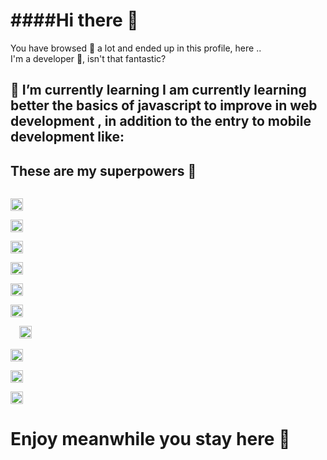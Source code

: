 

####Hi there 🦄
===========

You have browsed 🚀 a lot and ended up in this profile, here ..  
I'm a developer 🌷, isn't that fantastic?

🌺 I’m currently learning I am currently learning better the basics of javascript to improve in web development , in addition to the entry to mobile development like:
----------------------------------------------------------------------------------------------------------------------------------------------------------------------

These are my superpowers 🦄
---------------------------

<code>
<img height="20" src="https://cdn.svgporn.com/logos/javascript.svg">
</code>
<code>
<img height="20" src="https://cdn.svgporn.com/logos/react.svg">
</code>
<code>
<img height="20" src="https://cdn.svgporn.com/logos/nextjs.svg">
</code>
<code>
<img height="20" src="https://cdn.svgporn.com/logos/nodejs.svg">
</code>


<code>
<img height="20" src="https://cdn.svgporn.com/logos/firebase.svg">
</code>
<code>
<img height="20" src="https://cdn.svgporn.com/logos/npm.svg">
</code>
<code>
  <img height="20" src="https://cdn.svgporn.com/logos/mongodb.svg">
</code>


<code>
<img height="20" src="https://cdn.svgporn.com/logos/sass.svg">
</code>
<code>
<img height="20" src="https://cdn.svgporn.com/logos/uikit.svg">
</code>
<code>
<img height="20" src="https://cdn.svgporn.com/logos/bulma.svg">
</code>


Enjoy meanwhile you stay here 🌺
================================
<!--
**Ydannel/Ydannel** is a ✨ _special_ ✨ repository because its `README.md` (this file) appears on your GitHub profile.

Here are some ideas to get you started:

- 🔭 I’m currently working on ...
- 🌱 I’m currently learning ...
- 👯 I’m looking to collaborate on ...
- 🤔 I’m looking for help with ...
- 💬 Ask me about ...
- 📫 How to reach me: ...
- 😄 Pronouns: ...
- ⚡ Fun fact: ...
-->

